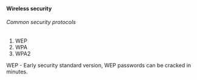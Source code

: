 #### Wireless security
###### Common security protocols
1. WEP
2. WPA
3. WPA2

WEP - Early security standard version, WEP passwords can be cracked in minutes.

#####
